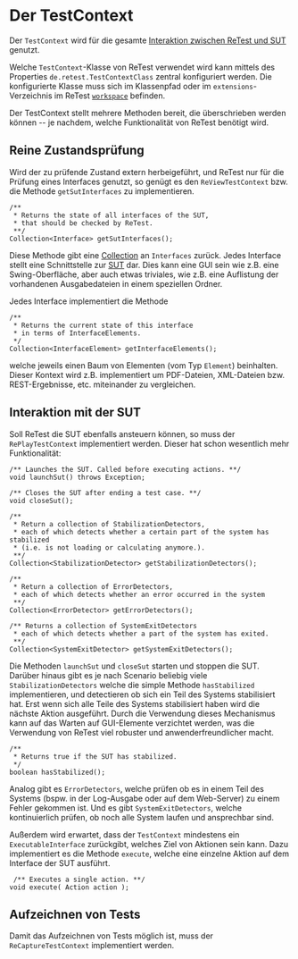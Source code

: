 Der TestContext
===============

Der `TestContext` wird für die gesamte [Interaktion zwischen ReTest und SUT](architektur.md) genutzt.

Welche `TestContext`-Klasse von ReTest verwendet wird kann mittels des Properties `de.retest.TestContextClass` zentral konfiguriert werden. 
Die konfigurierte Klasse muss sich im Klassenpfad oder im `extensions`-Verzeichnis im ReTest [`workspace`](../konfiguration/verzeichnisse.md) befinden. 

Der TestContext stellt mehrere Methoden bereit, die überschrieben werden können -- je nachdem, welche Funktionalität von ReTest benötigt wird.

Reine Zustandsprüfung
---------------------

Wird der zu prüfende Zustand extern herbeigeführt, und ReTest nur für die Prüfung eines Interfaces genutzt, so genügt es den `ReViewTestContext` bzw. die Methode `getSutInterfaces` zu implementieren.

	/** 
	 * Returns the state of all interfaces of the SUT, 
	 * that should be checked by ReTest. 
	 **/
    Collection<Interface> getSutInterfaces();

Diese Methode gibt eine [Collection](https://docs.oracle.com/javase/8/docs/api/java/util/Collection.html) an `Interfaces` zurück.
Jedes Interface stellt eine Schnittstelle zur [SUT](../testprozess/was-ist-die-SUT.md) dar. 
Dies kann eine GUI sein wie z.B. eine Swing-Oberfläche, aber auch etwas triviales, wie z.B. eine Auflistung der vorhandenen Ausgabedateien in einem speziellen Ordner.

Jedes Interface implementiert die Methode

    /**
     * Returns the current state of this interface
     * in terms of InterfaceElements.
     */
    Collection<InterfaceElement> getInterfaceElements();


welche jeweils einen Baum von Elementen (vom Typ `Element`) beinhalten. Dieser Kontext wird z.B. implementiert um PDF-Dateien, XML-Dateien bzw. REST-Ergebnisse, etc. miteinander zu vergleichen.

Interaktion mit der SUT
-----------------------

Soll ReTest die SUT ebenfalls ansteuern können, so muss der `RePlayTestContext` implementiert werden. 
Dieser hat schon wesentlich mehr Funktionalität:

    /** Launches the SUT. Called before executing actions. **/
    void launchSut() throws Exception;

    /** Closes the SUT after ending a test case. **/ 
    void closeSut();

    /** 
     * Return a collection of StabilizationDetectors, 
     * each of which detects whether a certain part of the system has stabilized 
     * (i.e. is not loading or calculating anymore.). 
     **/
    Collection<StabilizationDetector> getStabilizationDetectors();
    
    /** 
     * Return a collection of ErrorDetectors, 
     * each of which detects whether an error occurred in the system
	 **/ 
    Collection<ErrorDetector> getErrorDetectors();
    
    /** Returns a collection of SystemExitDetectors
     * each of which detects whether a part of the system has exited.
     **/
    Collection<SystemExitDetector> getSystemExitDetectors();
    
Die Methoden `launchSut` und `closeSut` starten und stoppen die SUT.
Darüber hinaus gibt es je nach Scenario beliebig viele `StabilizationDetectors` 
welche die simple Methode `hasStabilized` implementieren, 
und detectieren ob sich ein Teil des Systems stabilisiert hat.
Erst wenn sich alle Teile des Systems stabilisiert haben wird die nächste Aktion ausgeführt.
Durch die Verwendung dieses Mechanismus kann auf das Warten auf GUI-Elemente verzichtet werden,
was die Verwendung von ReTest viel robuster und anwenderfreundlicher macht.

    /**
     * Returns true if the SUT has stabilized.
     */
    boolean hasStabilized();

Analog gibt es `ErrorDetectors`, welche prüfen ob es in einem Teil des Systems 
(bspw. in der Log-Ausgabe oder auf dem Web-Server) zu einem Fehler gekommen ist.
Und es gibt `SystemExitDetectors`, welche kontinuierlich prüfen, ob noch alle 
System laufen und ansprechbar sind. 

Außerdem wird erwartet, dass der `TestContext` mindestens ein `ExecutableInterface` zurückgibt, 
welches Ziel von Aktionen sein kann. Dazu implementiert es die Methode `execute`,
welche eine einzelne Aktion auf dem Interface der SUT ausführt.
 
     /** Executes a single action. **/
    void execute( Action action );

Aufzeichnen von Tests
---------------------

Damit das Aufzeichnen von Tests möglich ist, muss der `ReCaptureTestContext` implementiert werden.


